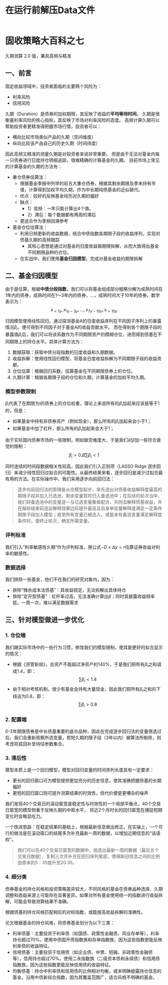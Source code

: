 # 在运行前解压Data文件

```bash
```



# 固收策略大百科之七

久期测算 2.0 版，兼具高频与精准

## 一、前言

固定收益领域中，投资者面临的主要两个风险为：
- 利率风险
- 信用风险

久期（Duration）是债券的加权期限，其反映了收益的**平均等待时间**。 
久期是很衡量利率风险的核心指标，其反映了市场对利率风险的态度。
高频计算久期可以帮助投资者更精准得把握市场行情，投资者可以：
- 横向比较市场类似产品的久期（空间维度）
- 纵向比较该产品自己的历史久期（时间纬度）

因此高频又精准的测量久期是对投资者来说非常重要。
但是由于无法对基金内每一只债券进行日度持仓明细追踪，很难精确的计算基金的久期。
目前市场上常见的计算基金的久期的方法有：
- 重仓债券估算法：
  - 根据基金季报中列举的前五大重仓债券，根据其剩余期限及季末持有市值，计算得到加权平均久期，作为中长期纯债基金的近似替代。
  - 优点：较好的反映基金经历对久期的偏好
  - 缺点：
    - 1）低频：一年只能计算出4个值。
    - 2）滞后：每个数据都有两周的滞后
  - 更适合作为季频回溯参考
- 基金仓位估算法：
  - 利用日频更新的收益数据，结合中债指数各期限子段的收益序列，实现对债基久期的高频跟踪
    - 其核心思想是通过对基金的日度收益做期限拆解，从而大致得出基金不同期限品种的仓位。
  - 在实战中，我们使用**基金归因模型**，完成对基金收益的期限拆解

## 二、基金归因模型

由于是估算，根据**中债分段指数**，我们可以将基金组成部分粗略分解为成熟时间在1年内的债券，成熟时间在1～3年内的债券，...，成熟时间大于10年的债券。数学表示为：
$$ x_{<1y}, x_{1y-3y},..., x_{7y-10y}, x_{>10y} $$

归因模型使用线性回归，通过探测基金A的日度收益序列在不同因子序列上的暴露情况$\beta_i$，便可得到不同因子对于基金A的收益贡献水平。
而在得到各个期限子段的暴露值$\beta_i$后，我们可以将该系数作为不同期限资产的模糊仓位，进而得到债基在不同期限上的持仓水平。具体计算方法为：
1. 数据获取：获取中债分段指数的日度收益和久期数据。
2. 收益拆解：使用线性回归模型，将基金日度收益拆解为不同期限子段的收益贡献。
3. 仓位估算：根据回归系数，估算基金在不同期限债券上的仓位。
4. 久期计算：根据各期限子段的仓位和久期，计算基金的加权平均久期。

### 模型参数限制

$\beta_i$代表了在期限为i的债券上的仓位权重，理论上来说所有的$\beta_i$加起来应该是等于1的，但是：
- 如果基金中持有非债券资产（例如现金），那么所有的$\beta_i$加起来会小于1；
- 如果基金中加了杠杆，那么所有的$\beta_i$加起来会大于1；

由于实际国内债券市场的一些限制，例如做空难度大，于是我们对$\beta$加一些符合直觉的限制：
$$\beta_i > 0 且 \sum \beta_i < 1$$

同时连续的时间段数据相关性较高，因此我们引入正则项（LASSO Ridge 逐步回归）来减少线性回归过拟合的可能性。从最终结果来看，逐步回归是减少过拟合最有用的方法。在实际操作中，我们采用逐步向前回归法：

> 逐步向前回归法的原理是从空模型起步，率先选出对债基收益解释度最高的期限子段并加入已选池，剩余变量暂时归入备选池中；在后续的轮次当中，我们将备选池中的变量逐一与已选变量集做配合，共同去解释债基收益，并在每轮结束前选出解释效果边际提升最高且自身单变量解释度满足一定条件期限子段加入模型；直至所有变量已被选入，或是未有备选变量满足解释度条件时，便终止轮次，确定所需变量。

### 评判标准

我们引入“利率敏感性久期”作为评判标准，用公式$-D\times \Delta y = r$估算证券收益对利率的敏感性。

### 数据选择

我们排除一些基金，他们不在我们的研究对象内，因为：
- 排除“摊余成本法债基”：其收益锁定，无法拆解出具体持仓
- 排除“定开型债基”：杠杆率过高，无法准确计算出$\beta$；同时其披露收益频率低，一周一次，难以满足数据需求


## 三、针对模型做进一步优化

### 1. 仓位端
我们跟实际市场中的一些行为习惯，修改我们的模型限制，使其能更好的拟合显示的情况：
- 根据《资管新规》，总资产不能超过净资产的140%，于是我们把所有$\beta_i$之和调成1.4，即：$$\sum \beta_i < 1.4$$
- 由于相对考核机制，很少有基金会持有大量现金，因此我们把所有$\beta_i$之和的下线设为0.8，即：$$\sum \beta_i > 0.8$$

### 2. 配置端
0-3年期限债券是中长债基重要的底仓品种，因此在完成逐步回归法的变量筛选过后，我们会重新观察所选变量，若短久期的限子段（3年以内）被算法所剔除，则考虑将其回补至待估参数集合。

### 3. 滞后性
模型本质上是一个回归模型，模型对回归变量的时间序列长度具有一定要求：
- 更长的回归窗口可为模型提供更加充分的历史信息，使其准确把握债基的长期偏好
- 更短的回归窗口则可提升测算结果的时效性，但代价便是更嘈杂的噪声

我们发现40个交易日的滚动窗宽是稳定性与时效性的一个局部平衡点，40个交易日窗宽的模型侧重于反映久期的中枢水平， 将近2个月时长的回归窗宽在捕捉短期变化时会略显吃力。

一个改进思路：在稳定结果的基础上，根据最新信息做出修正。在实操上，一个可行的做法是在滚动窗口的结尾多次补充最新一周的数据，以增加近期信息的“话语权”。
> 我们可以在40个交易日窗宽的数据中，挑选出最新一周的数据（最后五个交易日数据），复制三次并补充在回归序列尾部，使得新旧信息之间的比例由原本的5：35提升至20:35。

### 4. 细分类

债券基金的持仓风格和投资策略差异较大，不同风格的基金在债券品种选择、久期调整和收益来源上可能存在显著差异。如果对所有基金使用统一的指数进行收益拆解，可能会导致测算结果不准确。

根据债基的持仓风格匹配相应的对标指数，或能提高收益拆解的准确性。

论文根据基金的持仓风格，将债券基金划分为以下三类：

- 利率债基：主要投资于利率债（如国债、政策性金融债、同业存单等），利率持仓超过70%。使用中债国开债指数族和存单指数族，因为这些指数更能反映利率债的收益特征。
- 信用债基：主要投资于信用债（如企业债、中票、短融、非政策性金融债等），信用持仓超过70%。使用二永指数族（二级资本债和永续债）和信用债指数族，因为这些指数更能反映信用债的收益特征。
- 均衡债基：持仓中利率债和信用债的比例相对均衡，或未明确披露持仓信息的基金。沿用中债新综合指数，因为其覆盖范围广，适合风格不明确的基金。



